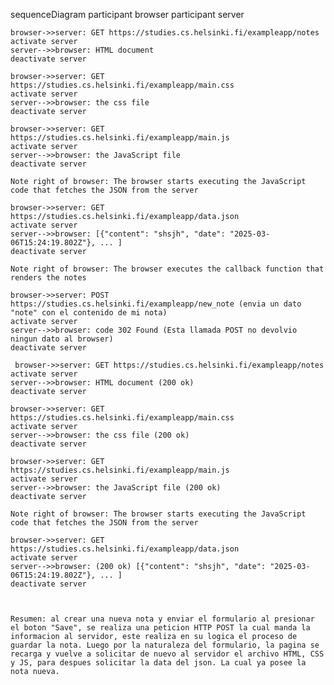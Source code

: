 sequenceDiagram
participant browser
participant server

    browser->>server: GET https://studies.cs.helsinki.fi/exampleapp/notes
    activate server
    server-->>browser: HTML document
    deactivate server

    browser->>server: GET https://studies.cs.helsinki.fi/exampleapp/main.css
    activate server
    server-->>browser: the css file
    deactivate server

    browser->>server: GET https://studies.cs.helsinki.fi/exampleapp/main.js
    activate server
    server-->>browser: the JavaScript file
    deactivate server

    Note right of browser: The browser starts executing the JavaScript code that fetches the JSON from the server

    browser->>server: GET https://studies.cs.helsinki.fi/exampleapp/data.json
    activate server
    server-->>browser: [{"content": "shsjh", "date": "2025-03-06T15:24:19.802Z"}, ... ]
    deactivate server

    Note right of browser: The browser executes the callback function that renders the notes

<!-- ESTA ES LA PARTE NUEVA, EL CREAR UNA NUEVA NOTA -->

    browser->>server: POST https://studies.cs.helsinki.fi/exampleapp/new_note (envia un dato "note" con el contenido de mi nota)
    activate server
    server-->>browser: code 302 Found (Esta llamada POST no devolvio ningun dato al browser)
    deactivate server

     browser->>server: GET https://studies.cs.helsinki.fi/exampleapp/notes
    activate server
    server-->>browser: HTML document (200 ok)
    deactivate server

    browser->>server: GET https://studies.cs.helsinki.fi/exampleapp/main.css
    activate server
    server-->>browser: the css file (200 ok)
    deactivate server

    browser->>server: GET https://studies.cs.helsinki.fi/exampleapp/main.js
    activate server
    server-->>browser: the JavaScript file (200 ok)
    deactivate server

    Note right of browser: The browser starts executing the JavaScript code that fetches the JSON from the server

    browser->>server: GET https://studies.cs.helsinki.fi/exampleapp/data.json
    activate server
    server-->>browser: (200 ok) [{"content": "shsjh", "date": "2025-03-06T15:24:19.802Z"}, ... ]
    deactivate server



    Resumen: al crear una nueva nota y enviar el formulario al presionar el boton "Save", se realiza una peticion HTTP POST la cual manda la informacion al servidor, este realiza en su logica el proceso de guardar la nota. Luego por la naturaleza del formulario, la pagina se recarga y vuelve a solicitar de nuevo al servidor el archivo HTML, CSS y JS, para despues solicitar la data del json. La cual ya posee la nota nueva.
